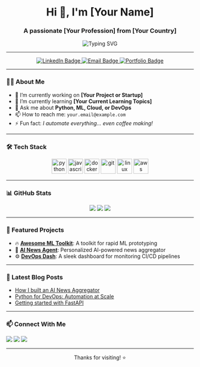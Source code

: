 <!-- Profile Header -->
<h1 align="center">Hi 👋, I'm [Your Name]</h1>
<h3 align="center">A passionate [Your Profession] from [Your Country]</h3>

<p align="center">
  <img src="https://readme-typing-svg.demolab.com?font=Fira+Code&size=24&pause=1000&center=true&vCenter=true&width=435&lines=Welcome+to+my+GitHub+Profile!;I+am+a+Tech+Enthusiast;Open+Source+Contributor;Lifelong+Learner" alt="Typing SVG" />
</p>

---

<!-- Badges -->
<p align="center">
  <a href="https://linkedin.com/in/yourlinkedin" target="_blank">
    <img src="https://img.shields.io/badge/LinkedIn-blue?logo=linkedin&style=for-the-badge" alt="LinkedIn Badge"/>
  </a>
  <a href="mailto:your.email@example.com">
    <img src="https://img.shields.io/badge/Email-red?logo=gmail&style=for-the-badge" alt="Email Badge"/>
  </a>
  <a href="https://yourportfolio.com" target="_blank">
    <img src="https://img.shields.io/badge/Portfolio-222?style=for-the-badge" alt="Portfolio Badge"/>
  </a>
</p>

---

### 🧑‍💼 About Me

- 🔭 I’m currently working on **[Your Project or Startup]**
- 🌱 I’m currently learning **[Your Current Learning Topics]**
- 💬 Ask me about **Python, ML, Cloud, or DevOps**
- 📫 How to reach me: `your.email@example.com`
- ⚡ Fun fact: *I automate everything... even coffee making!*

---

### 🛠 Tech Stack

<p align="center">
  <img src="https://cdn.jsdelivr.net/gh/devicons/devicon/icons/python/python-original.svg" height="40" alt="python"/>
  <img src="https://cdn.jsdelivr.net/gh/devicons/devicon/icons/javascript/javascript-original.svg" height="40" alt="javascript"/>
  <img src="https://cdn.jsdelivr.net/gh/devicons/devicon/icons/docker/docker-original.svg" height="40" alt="docker"/>
  <img src="https://cdn.jsdelivr.net/gh/devicons/devicon/icons/git/git-original.svg" height="40" alt="git"/>
  <img src="https://cdn.jsdelivr.net/gh/devicons/devicon/icons/linux/linux-original.svg" height="40" alt="linux"/>
  <img src="https://cdn.jsdelivr.net/gh/devicons/devicon/icons/amazonwebservices/amazonwebservices-original.svg" height="40" alt="aws"/>
</p>

---

### 📊 GitHub Stats

<p align="center">
  <img src="https://github-readme-stats.vercel.app/api?username=yourusername&show_icons=true&theme=radical&hide_border=true" />
  <img src="https://github-readme-streak-stats.herokuapp.com/?user=yourusername&theme=radical&hide_border=true" />
  <img src="https://github-readme-stats.vercel.app/api/top-langs/?username=yourusername&layout=compact&theme=radical&hide_border=true" />
</p>

---

### 🚀 Featured Projects

- 🔥 [**Awesome ML Toolkit**](https://github.com/yourusername/ml-toolkit): A toolkit for rapid ML prototyping
- 🧠 [**AI News Agent**](https://github.com/yourusername/ai-news-agent): Personalized AI-powered news aggregator
- ⚙️ [**DevOps Dash**](https://github.com/yourusername/devops-dash): A sleek dashboard for monitoring CI/CD pipelines

---

### 📝 Latest Blog Posts

<!-- Replace with your blog feed -->
<!-- BLOG-POST-LIST:START -->
- [How I built an AI News Aggregator](https://yourblog.com/ai-news)
- [Python for DevOps: Automation at Scale](https://yourblog.com/python-devops)
- [Getting started with FastAPI](https://yourblog.com/fastapi-guide)
<!-- BLOG-POST-LIST:END -->

---

### 📫 Connect With Me

<p align="left">
  <a href="https://linkedin.com/in/yourlinkedin"><img src="https://img.shields.io/badge/-LinkedIn-blue?style=flat&logo=Linkedin&logoColor=white"/></a>
  <a href="mailto:your.email@example.com"><img src="https://img.shields.io/badge/-Gmail-c14438?style=flat&logo=Gmail&logoColor=white"/></a>
  <a href="https://yourportfolio.com"><img src="https://img.shields.io/badge/-Portfolio-black?style=flat"/></a>
</p>

---

<p align="center">Thanks for visiting! ⭐️</p>
